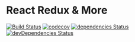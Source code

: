 # React Redux & More

[![Build Status](https://travis-ci.org/sameterdem/react-redux-more.svg?branch=master)](https://travis-ci.org/sameterdem/react-redux-more) [![codecov](https://codecov.io/gh/sameterdem/react-redux-more/branch/master/graph/badge.svg)](https://codecov.io/gh/sameterdem/react-redux-more)
[![dependencies Status](https://david-dm.org/sameterdem/react-redux-more/status.svg)](https://david-dm.org/sameterdem/react-redux-more)
[![devDependencies Status](https://david-dm.org/sameterdem/react-redux-more/dev-status.svg)](https://david-dm.org/sameterdem/react-redux-more?type=dev)
